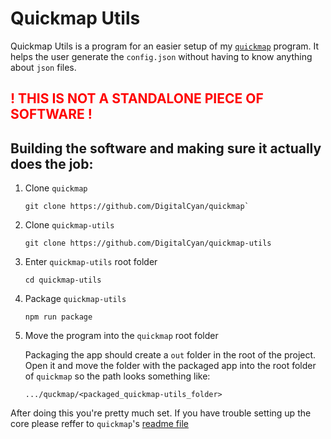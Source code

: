 # Quickmap Utils

Quickmap Utils is a program for an easier setup of my [`quickmap`](https://github.com/DigitalCyan/quickmap) program. It helps the user generate the `config.json` without having to know anything about `json` files.

<h2 style="color: red;"> ! THIS IS NOT A STANDALONE PIECE OF SOFTWARE !</h2>

## Building the software and making sure it actually does the job:
1. Clone `quickmap`

    ```
    git clone https://github.com/DigitalCyan/quickmap`
    ```
3. Clone `quickmap-utils`
    ```
    git clone https://github.com/DigitalCyan/quickmap-utils
    ```
4. Enter `quickmap-utils` root folder
    ```
    cd quickmap-utils
    ```
5. Package `quickmap-utils`
    ```
    npm run package
    ```
6. Move the program into the `quickmap` root folder
    
    Packaging the app should create a `out` folder in the root of the project. Open it and move the folder with the packaged app into the root folder of `quickmap` so the path looks something like:
    ```
    .../quckmap/<packaged_quickmap-utils_folder>
    ```

After doing this you're pretty much set. If you have trouble setting up the core please reffer to `quickmap`'s [readme file](https://github.com/DigitalCyan/quickmap/blob/master/README.md)